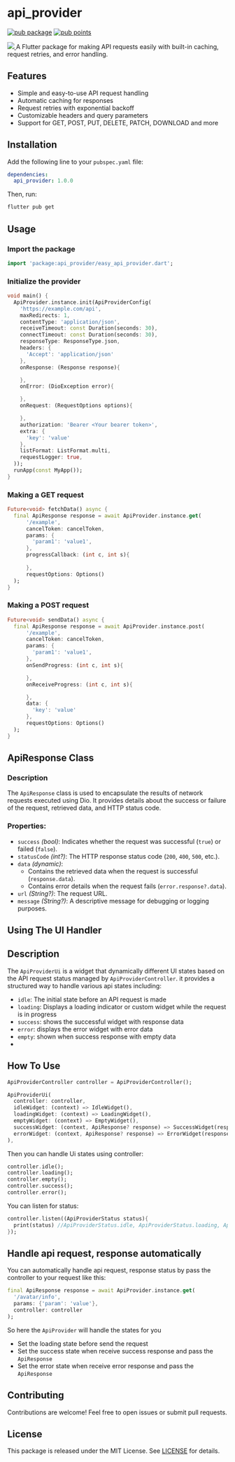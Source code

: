# api_provider

[![pub package](https://img.shields.io/pub/v/easy_api_provider.svg)](https://pub.dev/packages/easy_api_provider)
[![pub points](https://img.shields.io/pub/points/easy_api_provider?color=2E8B57&label=pub%20points)](https://pub.dev/packages/easy_api_provider/score)

<a href="https://thebsd.github.io/StandWithPalestine/" target="_blank">
  <img src="https://raw.githubusercontent.com/Safouene1/support-palestine-banner/master/StandWithPalestine.svg"/>
</a>
A Flutter package for making API requests easily with built-in caching, request retries, and error handling.

## Features

- Simple and easy-to-use API request handling
- Automatic caching for responses
- Request retries with exponential backoff
- Customizable headers and query parameters
- Support for GET, POST, PUT, DELETE, PATCH, DOWNLOAD and more

## Installation

Add the following line to your `pubspec.yaml` file:

```yaml
dependencies:
  api_provider: 1.0.0
```

Then, run:

```sh
flutter pub get
```

## Usage

### Import the package

```dart
import 'package:api_provider/easy_api_provider.dart';
```

### Initialize the provider

```dart
void main() {
  ApiProvider.instance.init(ApiProviderConfig(
    'https://example.com/api',
    maxRedirects: 1,
    contentType: 'application/json',
    receiveTimeout: const Duration(seconds: 30),
    connectTimeout: const Duration(seconds: 30),
    responseType: ResponseType.json,
    headers: {
      'Accept': 'application/json'
    },
    onResponse: (Response response){

    },
    onError: (DioException error){

    },
    onRequest: (RequestOptions options){

    },
    authorization: 'Bearer <Your bearer token>',
    extra: {
      'key': 'value'
    },
    listFormat: ListFormat.multi,
    requestLogger: true,
  ));
  runApp(const MyApp());
}
```

### Making a GET request

```dart
Future<void> fetchData() async {
  final ApiResponse response = await ApiProvider.instance.get(
      '/example',
      cancelToken: cancelToken,
      params: {
        'param1': 'value1',
      },
      progressCallback: (int c, int s){
    
      },
      requestOptions: Options()
  );
}
```

### Making a POST request

```dart
Future<void> sendData() async {
  final ApiResponse response = await ApiProvider.instance.post(
      '/example',
      cancelToken: cancelToken,
      params: {
        'param1': 'value1',
      },
      onSendProgress: (int c, int s){

      },
      onReceiveProgress: (int c, int s){

      },
      data: {
        'key': 'value'
      },
      requestOptions: Options()
  );
}
```

## **ApiResponse Class**
### **Description**
The `ApiResponse` class is used to encapsulate the results of network requests executed using Dio. It provides details about the success or failure of the request, retrieved data, and HTTP status code.

### **Properties:**
- `success` _(bool)_: Indicates whether the request was successful (`true`) or failed (`false`).
- `statusCode` _(int?)_: The HTTP response status code (`200`, `400`, `500`, etc.).
- `data` _(dynamic)_:
    - Contains the retrieved data when the request is successful (`response.data`).
    - Contains error details when the request fails (`error.response?.data`).
- `url` _(String?)_: The request URL.
- `message` _(String?)_: A descriptive message for debugging or logging purposes.

## **Using The UI Handler**
## Description
The `ApiProviderUi` is a widget that dynamically different UI states based on the API request status managed by `ApiProviderController`. it provides a structured way to handle various api states including:
- `idle`: The initial state before an API request is made
- `loading`: Displays a loading indicator or custom widget while the request is in progress
- `success`: shows the successful widget with response data
- `error`: displays the error widget with error data
- `empty`: shown when success response with empty data
- 
## How To Use
```dart
ApiProviderController controller = ApiProviderController();

ApiProviderUi(
  controller: controller,
  idleWidget: (context) => IdleWidget(),
  loadingWidget: (context) => LoadingWidget(),
  emptyWidget: (context) => EmptyWidget(),
  successWidget: (context, ApiResponse? response) => SuccessWidget(response),
  errorWidget: (context, ApiResponse? response) => ErrorWidget(response),
),
```

Then you can handle Ui states using controller:
```dart
controller.idle();
controller.loading();
controller.empty();
controller.success();
controller.error();
```

You can listen for status:
```dart
controller.listen((ApiProviderStatus status){
  print(status) //ApiProviderStatus.idle, ApiProviderStatus.loading, ApiProviderStatus.success, ApiProviderStatus.error, ApiProviderStatus.empty
});
```

## Handle api request, response automatically
You can automatically handle api request, response status by pass the controller to your request like this:
```dart
final ApiResponse response = await ApiProvider.instance.get(
  '/avatar/info',
  params: {'param': 'value'},
  controller: controller
);
```
So here the `ApiProvider` will handle the states for you
- Set the loading state before send the request
- Set the success state when receive success response and pass the `ApiResponse`
- Set the error state when receive error response and pass the `ApiResponse`

## Contributing
Contributions are welcome! Feel free to open issues or submit pull requests.

## License

This package is released under the MIT License. See [LICENSE](LICENSE) for details.
